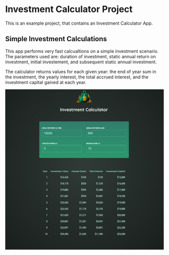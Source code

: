 # Investment Calculator Project

This is an example project, that contains an Investment Calculator App.

## Simple Investment Calculations

This app performs very fast calcualtions on a simple investment scenario. The parameters used are: duration of investment, static annual return on investment, initial investement, and subsequent static annual investment.

The calculator returns values for each given year: the end of year sum in the investment, the yearly interest, the total accrued interest, and the investment capital gained at each year.

![Investment Calculator](https://github.com/cgrundman/react-learning/blob/main/investment_calculator.png)


